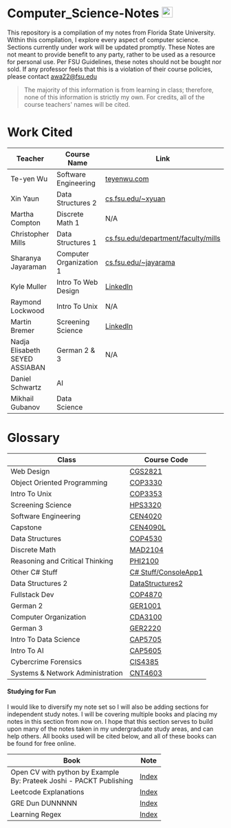 # Computer_Science-Notes <img src="https://upload.wikimedia.org/wikipedia/commons/6/6c/Florida_State_University_interlocking_FS_logo.svg" width="25" height="25" />

This repository is a compilation of my notes from Florida State University. Within this compilation, I explore every aspect of computer science. Sections currently under work will be updated promptly. These Notes are not meant to provide benefit to any party, rather to be used as a resource for personal use. Per FSU Guidelines, these notes should not be bought nor sold. If any professor feels that this is a violation of their course policies, please contact awa22@fsu.edu

> The majority of this information is from learning in class; therefore, none of this information is strictly my own. For credits, all of the course teachers' names will be cited. 

# Work Cited

| Teacher                        | Course Name             | Link                                                                                    |
| ------------------------------ | ----------------------- | --------------------------------------------------------------------------------------- |
| Te-yen Wu                      | Software Engineering    | [teyenwu.com](https://teyenwu.com/)                                                     |
| Xin Yaun                       | Data Structures 2       | [cs.fsu.edu/~xyuan](https://www.cs.fsu.edu/~xyuan/)                                     |
| Martha Compton                 | Discrete Math 1         | N/A                                                                                     |
| Christopher Mills              | Data Structures 1       | [cs.fsu.edu/department/faculty/mills](https://www.cs.fsu.edu/department/faculty/mills/) |
| Sharanya Jayaraman             | Computer Organization 1 | [cs.fsu.edu/~jayarama](https://www.cs.fsu.edu/~jayarama/)                               |
| Kyle Muller                    | Intro To Web Design     | [LinkedIn](https://www.linkedin.com/in/kyle-muller-56b0ba199/)                          |
| Raymond Lockwood               | Intro To Unix           | N/A                                                                                     |
| Martin Bremer                  | Screening Science       | [LinkedIn](https://www.linkedin.com/in/martin-bremer-phd-01bb6629/)                     |
| Nadja Elisabeth SEYED ASSIABAN | German 2 & 3            | N/A                                                                                     |
| Daniel Schwartz                | AI                      |                                                                                         |
| Mikhail Gubanov                | Data Science            |                                                                                         |

# Glossary

| Class                            | Course Code                                                         |
| -------------------------------- | ------------------------------------------------------------------- |
| Web Design                       | [CGS2821](Summer2023/CGS2821/Index.md)                              |
| Object Oriented Programming      | [COP3330](Summer2023/COP3330/Index.md)                              |
| Intro To Unix                    | [COP3353](Summer2023/COP3353/Index.md)                              |
| Screening Science                | [HPS3320](Summer2023/HPS3320/Index.md)                              |
| Software Engineering             | [CEN4020](Fall2023/CEN4020/Index.md)                                |
| Capstone                         | [CEN4090L](Fall2023/CEN4090L/Index.md)                              |
| Data Structures                  | [COP4530](Fall2023/COP4530/Index.md)                                |
| Discrete Math                    | [MAD2104](Fall2023/MAD2104/Index.md)                                |
| Reasoning and Critical Thinking  | [PHI2100](Fall2023/PHI2100/Index.md)                                |
| Other C# Stuff                   | [C# Stuff/ConsoleApp1](Spring2024/CSharpStuff/ConsoleApp1/Index.md) |
| Data Structures 2                | [DataStructures2](Spring2024/DataStructures2/Index.md)              |
| Fullstack Dev                    | [COP4870](Spring2024/FullStackCSharp/Index.md)                      |
| German 2                         | [GER1001](Spring2024/German/Index.md)                               |
| Computer Organization            | [CDA3100](Summer2024/CDA3100/Index.md)                              |
| German 3                         | [GER2220](Fall2024/German3/Index.md)                                |
| Intro To Data Science            | [CAP5705](Fall2024/Data_Science/Index.md)                           |
| Intro To AI                      | [CAP5605](Fall2024/AI/Index.md)                                     |
| Cybercrime Forensics             | [CIS4385](Fall2024/Forensic/Index.md)                               |
| Systems & Network Administration | [CNT4603](Summer2024/CNT4603/Index.md)                              |
#### Studying for Fun

I would like to diversify my note set so I will also be adding sections for independent study notes. I will be covering multiple books and placing my notes in this section from now on. I hope that this section serves to build upon many of the notes taken in my undergraduate study areas, and can help others. All books used will be cited below, and all of these books can be found for free online. 

| Book                                                                   | Note                                                  |
| ---------------------------------------------------------------------- | ----------------------------------------------------- |
| Open CV with python by Example<br>By: Prateek Joshi - PACKT Publishing | [Index](Study_Notes_2024/OpenCV_With_Python/Index.md) |
| Leetcode Explanations                                                  | [Index](Study_Notes_2024/Leetcode/Index.md)           |
| GRE Dun DUNNNNN                                                        | [Index](Study_Notes_2024/GRE/index.md)                |
| Learning Regex                                                        | [Index](Study_Notes_2024/Regex/Index.md)                |


